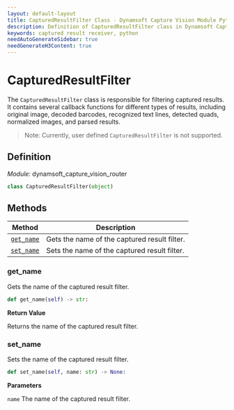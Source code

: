 ```yaml
---
layout: default-layout
title: CapturedResultFilter Class - Dynamsoft Capture Vision Module Python Edition API Reference
description: Definition of CapturedResultFilter class in Dynamsoft Capture Vision Module Python Edition.
keywords: captured result receiver, python
needAutoGenerateSidebar: true
needGenerateH3Content: true
---
```


# CapturedResultFilter

The `CapturedResultFilter` class is responsible for filtering captured results. It contains several callback functions for different types of results, including original image, decoded barcodes, recognized text lines, detected quads, normalized images, and parsed results.

>Note: Currently, user defined `CapturedResultFilter` is not supported.

## Definition

*Module:* dynamsoft_capture_vision_router

```python
class CapturedResultFilter(object) 
```

## Methods

| Method                                                            | Description                                          |
| ----------------------------------------------------------------- | ---------------------------------------------------- |
| [`get_name`](#get_name)       | Gets the name of the captured result filter.                                             |
| [`set_name`](#set_name)       | Sets the name of the captured result filter.                                             |


### get_name

Gets the name of the captured result filter.  

```python
def get_name(self) -> str:
```

**Return Value**

Returns the name of the captured result filter.  

### set_name

Sets the name of the captured result filter.  

```python
def set_name(self, name: str) -> None:
```

**Parameters**

`name` The name of the captured result filter.
